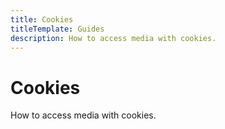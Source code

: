 ```yaml
---
title: Cookies
titleTemplate: Guides
description: How to access media with cookies.
---
```


# Cookies
How to access media with cookies.
